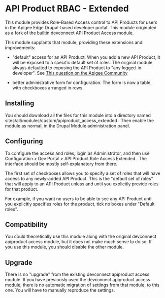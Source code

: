 # API Product RBAC - Extended

This module provides Role-Based Access control to API Products for users in the Apigee Edge Drupal-based developer portal. 
This module originated as a fork of the builtin devconnect API Product Access module. 

This module supplants that module, providing these extensions and improvements:

* "default" access for an API Product.
  When you add a new API Product, it will be exposed to a specific default set of roles.
  The original module always defaulted to exposing the API Product to "any logged-in developer".
  See [This question on the Apigee Community](https://community.apigee.com/questions/46219/api-product-role-access-default-value.html)

* better administrative form for configuration.
  The form is now a table, with checkboxes arranged in rows.


## Installing

You should download all the files for this module into a directory named sites/all/modules/custom/apiproduct_access_extended .
Then enable the module as normal, in the Drupal Module administration panel.

## Configuring

To configure the access and roles, login as Administrator, and then use Configuration > Dev Portal > API Product Role Access Extended .
The interface should be mostly self-explanatory from there.

The first set of checkboxes allows you to specify a set of roles that will have access to  any newly-added API Product. This is the "default set of roles" that will
apply to an API Product unless and until you explicitly provide roles for that product. 

For example, if you want no users to be able to see any API Product until you explicitly specifies roles for the product, tick no boxes under "Default roles".


## Compatibility

You could theoretically use this module along with the original devconnect apiproduct access module, but
it does not make much sense to do so.  If you use this module, you should disable the other module.


## Upgrade

There is no "upgrade" from the existing devconnect apiproduct access
module.  If you have previously used the devconnect apiproduct access
module, there is no automatic migration of settings from that module, to
this one.  You will have to manually reproduce the settings.




